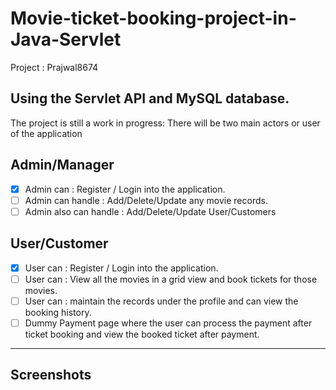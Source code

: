 
# Movie-ticket-booking-project-in-Java-Servlet
Project : Prajwal8674 

## Using the Servlet API and MySQL database.

The project is still a work in progress:
There will be two main actors or user of the application 

## Admin/Manager

- [x] Admin can : Register / Login into the application.
- [ ] Admin can handle : Add/Delete/Update any movie records.
- [ ] Admin also can handle : Add/Delete/Update User/Customers

## User/Customer
- [x] User can : Register / Login into the application.
- [ ] User can : View all the movies in a grid view and book tickets for those movies.
- [ ] User can : maintain the records under the profile and can view the booking history.
- [ ] Dummy Payment page where the user can process the payment after ticket booking and view the booked ticket after payment.

---

## Screenshots